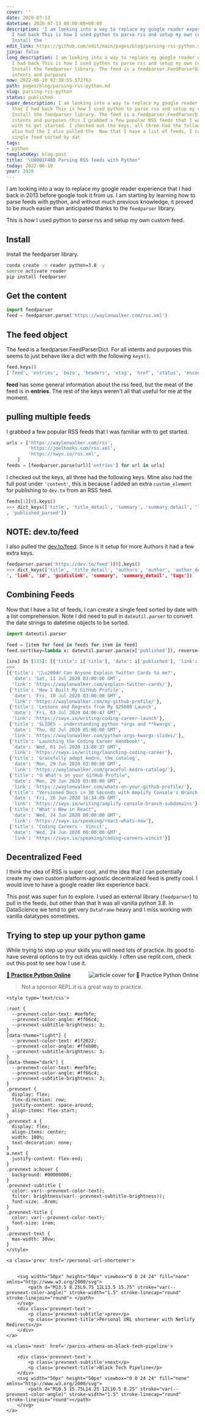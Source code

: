 ```yaml
---
cover: ''
date: 2020-07-13
datetime: 2020-07-13 00:00:00+00:00
description: 'I am looking into a way to replace my google reader experience that
  I had back This is how I used python to parse rss and setup my own custom feed.
  Install the '
edit_link: https://github.com/edit/main/pages/blog/parsing-rss-python.md
jinja: false
long_description: I am looking into a way to replace my google reader experience that
  I had back This is how I used python to parse rss and setup my own custom feed.
  Install the feedparser library. The feed is a feedparser.FeedParserDict.  For all
  intents and purposes
now: 2022-06-10 02:38:55.572762
path: pages/blog/parsing-rss-python.md
slug: parsing-rss-python
status: published
super_description: I am looking into a way to replace my google reader experience
  that I had back This is how I used python to parse rss and setup my own custom feed.
  Install the feedparser library. The feed is a feedparser.FeedParserDict.  For all
  intents and purposes this I grabbed a few popular RSS feeds that I was familiar
  with to get started. I checked out the keys, all three had the following keys.  Mine
  also had the I also pulled the  Now that I have a list of feeds, I can create a
  single feed sorted by dat
tags:
- python
templateKey: blog-post
title: "\U0001F40D Parsing RSS feeds with Python"
today: 2022-06-10
year: 2020
---
```


I am looking into a way to replace my google reader experience that I had back
in 2013 before google took it from us.  I am starting by learning how to parse
feeds with python, and without much previous knowledge, it proved to be much
easier than anticipated thanks to the `feedparser` library.

This is how I used python to parse rss and setup my own custom feed.


## Install

Install the feedparser library.

``` bash
conda create -n reader python=3.8 -y
source activate reader
pip install feedparser
```

## Get the content

```python
import feedparser
feed = feedparser.parse('https://waylonwalker.com/rss.xml')
```

## The feed object

The feed is a feedparser.FeedParserDict.  For all intents and purposes this
seems to just behave like a dict with the following `keys()`.

``` python
feed.keys()
['feed', 'entries', 'bozo', 'headers', 'etag', 'href', 'status', 'encoding', 'version', 'namespaces', 'content'])
```

**feed** has some general information about the rss feed, but the meat of the
feed is in **entries**.  The rest of the keys weren't all that useful for me at
the moment.


## pulling multiple feeds

I grabbed a few popular RSS feeds that I was familiar with to get started.

```python
urls = ['https://waylonwalker.com/rss',
        'https://joelhooks.com/rss.xml',
        'https://swyx.io/rss.xml',
    ]
feeds = [feedparser.parse(url)['entries'] for url in urls]
```

I checked out the keys, all three had the following keys.  Mine also had the
full post under `'content'`, this is because I added an extra `custom_element`
for publishing to `dev.to` from an RSS feed.

``` python
feeds[1][0].keys()
>>> dict_keys(['title', 'title_detail', 'summary', 'summary_detail', 'links', 'link', 'id', 'guidislink', 'published'
, 'published_parsed'])
```


## NOTE: dev.to/feed

I also pulled the [dev.to/feed](https://dev.to/feed).  Since is it setup for
more Authors it had a few extra keys.

``` python
feedparser.parse('https://dev.to/feed')[0].keys()
>>> dict_keys(['title', 'title_detail', 'authors', 'author', 'author_detail', 'published', 'published_parsed', 'links
', 'link', 'id', 'guidislink', 'summary', 'summary_detail', 'tags'])
```


## Combining Feeds

Now that I have a list of feeds, I can create a single feed sorted by date with
a list comprehension.  Note I did need to pull in `dateutil.parser` to convert
the date strings to datetime objects to be sorted.

``` python
import dateutil.parser

feed = [item for feed in feeds for item in feed]
feed.sort(key=lambda x: dateutil.parser.parse(x['published']), reverse=True)
```

```python
[ins] In [115]: [{'title': i['title'], 'date': i['published'], 'link': i['link']}  for i in feed[:10]]
>>>
[{'title': '🙋\u200d♂️ Can Anyone Explain Twitter Cards to me?',
  'date': 'Sat, 11 Jul 2020 03:00:00 GMT',
  'link': 'https://waylonwalker.com/explain-twitter-cards/'},
 {'title': 'How I Built My GitHub Profile',
  'date': 'Fri, 10 Jul 2020 03:00:00 GMT',
  'link': 'https://waylonwalker.com/my-github-profile/'},
 {'title': 'Lessons and Regrets from My $25000 Launch',
  'date': 'Fri, 03 Jul 2020 04:06:47 GMT',
  'link': 'https://swyx.io/writing/coding-career-launch'},
 {'title': 'SLIDES - understanding python *args and **kwargs',
  'date': 'Thu, 02 Jul 2020 05:00:00 GMT',
  'link': 'https://waylonwalker.com/python-args-kwargs-slides/'},
 {'title': 'Launching the Coding Career Handbook!',
  'date': 'Wed, 01 Jul 2020 13:08:37 GMT',
  'link': 'https://swyx.io/writing/launching-coding-career'},
 {'title': 'Gracefully adopt kedro, the catalog',
  'date': 'Mon, 29 Jun 2020 03:00:00 GMT',
  'link': 'https://waylonwalker.com/graceful-kedro-catalog/'},
 {'title': "🤓 What's on your GitHub Profile",
  'date': 'Mon, 29 Jun 2020 03:00:00 GMT',
  'link': 'https://waylonwalker.com/whats-on-your-github-profile/'},
 {'title': "Versioned Docs in 30 Seconds with Amplify Console's Branch Subdomains",
  'date': 'Fri, 26 Jun 2020 16:34:09 GMT',
  'link': 'https://swyx.io/writing/amplify-console-branch-subdomains'},
 {'title': "What's New in React",
  'date': 'Wed, 24 Jun 2020 00:00:00 GMT',
  'link': 'https://swyx.io/speaking/react-whats-new'},
 {'title': 'Coding Careers - Vincit',
  'date': 'Wed, 24 Jun 2020 00:00:00 GMT',
  'link': 'https://swyx.io/speaking/coding-careers-vincit'}]
```


## Decentralized Feed

I think the idea of RSS is super cool, and the idea that I can potentially
create my own custom platform-agnostic decentralized feed is pretty cool.  I
would love to have a google reader like experience back.

This post was super fun to explore.  I used an external library (`feedparser`)
to pull in the feeds, but other than that It was all vanilla python 3.8.  In
DataScience we tend to get very `DataFrame` heavy and I miss working with
vanilla datatypes sometimes.

## Trying to step up your python game

While trying to step up your skills you will need lots of practice.  Its good
to have several options to try out ideas quickly.  I often use replit.com,
check out this post to see how I use it.


  <div class="onelinelink-wrapper">
      <a class="onelinelink" href="https://waylonwalker.com/practice-python-online/">
          <img style="float: right;" align='right' src="https://images.waylonwalker.com/practice-python-online-og_250x140.png" alt="article cover for 
 🐍 Practice Python Online
"/>
          <p><strong>
 🐍 Practice Python Online
</strong></p>
      </a>
  </div>


> Not a sponsor REPL.it is a great way to practice.
<div class='prevnext'>

    <style type='text/css'>

    :root {
      --prevnext-color-text: #eefbfe;
      --prevnext-color-angle: #ff66c4;
      --prevnext-subtitle-brightness: 3;
    }
    [data-theme="light"] {
      --prevnext-color-text: #1f2022;
      --prevnext-color-angle: #ffeb00;
      --prevnext-subtitle-brightness: 3;
    }
    [data-theme="dark"] {
      --prevnext-color-text: #eefbfe;
      --prevnext-color-angle: #ff66c4;
      --prevnext-subtitle-brightness: 3;
    }
    .prevnext {
      display: flex;
      flex-direction: row;
      justify-content: space-around;
      align-items: flex-start;
    }
    .prevnext a {
      display: flex;
      align-items: center;
      width: 100%;
      text-decoration: none;
    }
    a.next {
      justify-content: flex-end;
    }
    .prevnext a:hover {
      background: #00000006;
    }
    .prevnext-subtitle {
      color: var(--prevnext-color-text);
      filter: brightness(var(--prevnext-subtitle-brightness));
      font-size: .8rem;
    }
    .prevnext-title {
      color: var(--prevnext-color-text);
      font-size: 1rem;
    }
    .prevnext-text {
      max-width: 30vw;
    }
    </style>
    
    <a class='prev' href='/personal-url-shortener'>
    

        <svg width="50px" height="50px" viewbox="0 0 24 24" fill="none" xmlns="http://www.w3.org/2000/svg">
            <path d="M13.5 8.25L9.75 12L13.5 15.75" stroke="var(--prevnext-color-angle)" stroke-width="1.5" stroke-linecap="round" stroke-linejoin="round"> </path>
        </svg>
        <div class='prevnext-text'>
            <p class='prevnext-subtitle'>prev</p>
            <p class='prevnext-title'>Personal URL shortener with Netlify Redirects</p>
        </div>
    </a>
    
    <a class='next' href='/pariss-athena-on-black-tech-pipeline'>
    
        <div class='prevnext-text'>
            <p class='prevnext-subtitle'>next</p>
            <p class='prevnext-title'>Black Tech Pipeline</p>
        </div>
        <svg width="50px" height="50px" viewbox="0 0 24 24" fill="none" xmlns="http://www.w3.org/2000/svg">
            <path d="M10.5 15.75L14.25 12L10.5 8.25" stroke="var(--prevnext-color-angle)" stroke-width="1.5" stroke-linecap="round" stroke-linejoin="round"></path>
        </svg>
    </a>
  </div>
